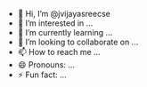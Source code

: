 - 👋 Hi, I’m @jvijayasreecse
- 👀 I’m interested in ...
- 🌱 I’m currently learning ...
- 💞️ I’m looking to collaborate on ...
- 📫 How to reach me ...
- 😄 Pronouns: ...
- ⚡ Fun fact: ...

<!---
jvijayasreecse/jvijayasreecse is a ✨ special ✨ repository because its `README.md` (this file) appears on your GitHub profile.
You can click the Preview link to take a look at your changes.
--->
